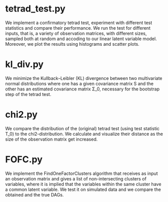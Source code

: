 # tetrad_test.py
We implement a confirmatory tetrad test, experiment with different test statistics and compare their performance. We run the test for different inputs, that is, a variety of observation matrices, with different sizes, sampled both at random and accoding to our linear latent variable model. Moreover, we plot the results using histograms and scatter plots.

# kl_div.py
We minimize the Kullback–Leibler (KL) divergence between two multivariate normal distributions where one has a given covariance matrix S and the other has an estimated covariance matrix Σ_0, necessary for the bootstrap step of the tetrad test. 

# chi2.py
We compare the distribution of the (original) tetrad test (using test statistic T_0) to the chi2-distribution.
We calculate and visualize their distance as the size of the observation matrix get increased.

# FOFC.py
We implement the FindOneFactorClusters algorithm that receives as input an observation matrix and gives a list of non-intersecting clusters of variables, where it is implied that the variables within the same cluster have a common latent variable. We test it on simulated data and we compare the obtained and the true DAGs.
